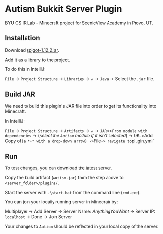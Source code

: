 # Autism Bukkit Server Plugin

BYU CS IR Lab - Minecraft project for ScenicView Academy in Provo, UT.

## Installation

Download [spigot-1.12.2.jar](https://drive.google.com/file/d/1t82nWSSzr0O4EmujWyXA6LTFcvdTt-8v/view?usp=sharing).

Add it as a library to the project.

To do this in IntelliJ:

`File` -> `Project Structure` -> `Libraries` -> *+* -> `Java` -> Select the `.jar` file.

## Build JAR

We need to build this plugin's JAR file into order to get its functionality into Minecraft.

In IntelliJ:

`File` -> `Project Structure` -> `Artifacts` -> *+* -> `JAR`>>`From module with dependencies` -> (_select the `Autism` module if it isn't selected_) -> OK` -> `Add Copy of` (a *+* with a drop-down arrow) -> `File` -> navigate to `plugin.yml`

## Run

To test changes, you can download [the latest server](https://drive.google.com/file/d/1wjeAv2i-atwKnjt5EsTkbl2AHqK3hYle/view?usp=sharing).

Copy the build artifact (`Autism.jar`) from the step above to `<server_folder>/plugins/`.

Start the server with `.\start.bat` from the command line (`cmd.exe`).

You can join your locally running server in Minecraft by:

Multiplayer -> Add Server -> Server Name: _AnythingYouWant_ -> Server IP: `localhost` -> Done -> Join Server

Your changes to `Autism` should be reflected in your local copy of the server.
